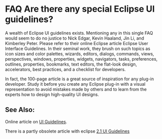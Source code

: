 FAQ Are there any special Eclipse UI guidelines?
================================================

  
A wealth of Eclipse UI guidelines exists. Mentioning any in this single FAQ would seem to do no justice to Nick Edgar, Kevin Haaland, Jin Li, and Kimberley Peter. Please refer to their online Eclipse article Eclipse User Interface Guidelines. In their seminal work, they brush on such topics as icon sizes and color palettes, wizards, editors, dialogs, commands, views, perspectives, windows, properties, widgets, navigators, tasks, preferences, outlines, properties, bookmarks, text editors, the flat-look design, accelerators, best practices, and a checklist for developers.

In fact, the 100-page article is a great source of inspiration for any plug-in developer. Study it before you create any Eclipse plug-in with a visual representation to avoid mistakes made by others and to learn from the experts how to design high-quality UI designs.

See Also:
---------

Online article on  [UI Guidelines](https://eclipse.org/articles). 

There is a partly obsolete article with eclipse [2.1 UI Guidelines](https://www.eclipse.org/articles/Article-UI-Guidelines/Index.html)

